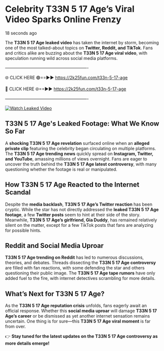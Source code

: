 # Celebrity T33N 5 17 Age’s Viral Video Sparks Online Frenzy

18 seconds ago

The **T33N 5 17 Age leaked video** has taken the internet by storm, becoming one of the most talked-about topics on **Twitter, Reddit, and TikTok**. Fans and critics alike are buzzing about the **T33N 5 17 Age viral video**, with speculation running wild across social media platforms.

———————————————————-

🌐 CLICK HERE 🟢==►► https://2k25fun.com/t33n-5-17-age

🔴 CLICK HERE 🌐==►► https://2k25fun.com/t33n-5-17-age

———————————————————-

[![Watch Leaked Video](https://miro.medium.com/v2/resize:fit:828/format:webp/1*cilzJN44JGOrTw9NJCrNHA.gif "Watch Leaked Video")](https://2k25fun.com/t33n-5-17-age)

## **T33N 5 17 Age's Leaked Footage: What We Know So Far**  
A **shocking T33N 5 17 Age revelation** surfaced online when an **alleged private clip** featuring the celebrity began circulating on multiple platforms. The **T33N 5 17 Age trending news** quickly spread on **Instagram, Twitter, and YouTube**, amassing millions of views overnight. Fans are eager to uncover the truth behind the **T33N 5 17 Age latest controversy**, with many questioning whether the footage is real or manipulated.  

## **How T33N 5 17 Age Reacted to the Internet Scandal**  
Despite the **media backlash**, **T33N 5 17 Age’s Twitter reaction** has been cryptic. While the star has not directly addressed the **leaked T33N 5 17 Age footage**, a few **Twitter posts** seem to hint at their side of the story. Meanwhile, **T33N 5 17 Age’s girlfriend, Gia Duddy**, has remained relatively silent on the matter, except for a few TikTok posts that fans are analyzing for possible hints.  

## **Reddit and Social Media Uproar**  
**T33N 5 17 Age trending on Reddit** has led to numerous discussions, theories, and debates. Threads dissecting the **T33N 5 17 Age controversy** are filled with fan reactions, with some defending the star and others questioning their public image. The **T33N 5 17 Age tape rumors** have only added fuel to the fire, with internet detectives scrambling for more details.  

## **What’s Next for T33N 5 17 Age?**  
As the **T33N 5 17 Age reputation crisis** unfolds, fans eagerly await an official response. Whether this **social media uproar** will damage **T33N 5 17 Age’s career** or be dismissed as yet another internet sensation remains uncertain. One thing is for sure—this **T33N 5 17 Age viral moment** is far from over.  

👉 **Stay tuned for the latest updates on the T33N 5 17 Age controversy as more details emerge!**  